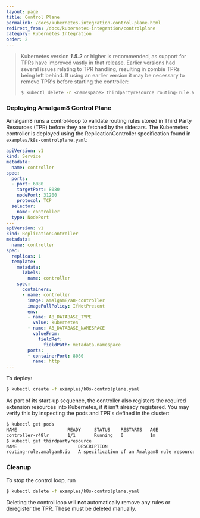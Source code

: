 ```yaml
---
layout: page
title: Control Plane
permalink: /docs/kubernetes-integration-control-plane.html
redirect_from: /docs/kubernetes-integration/controlplane
category: Kubernetes Integration
order: 2
---
```


> Kubernetes version *__1.5.2__* or higher is recommended, as support for TPRs have improved vastly in that release.
> Earlier versions had several issues relating to TPR handling, resulting in zombie TPRs being left behind.
> If using an earlier version it may be necessary to remove TPR's before starting the controller:
>
> ```bash
> $ kubectl delete -n <namespace> thirdpartyresource routing-rule.amalgam8.io
> ```

### Deploying Amalgam8 Control Plane <a id="deploy"></a>

Amalgam8 runs a control-loop to validate routing rules stored in Third Party Resources (TPR)
 before they are fetched by the sidecars.
 The Kubernetes controller is deployed using the ReplicationController specification found in
 `examples/k8s-controlplane.yaml`:

```yaml
apiVersion: v1
kind: Service
metadata:
  name: controller
spec:
  ports:
  - port: 6080
    targetPort: 8080
    nodePort: 31200
    protocol: TCP
  selector:
    name: controller
  type: NodePort
---
apiVersion: v1
kind: ReplicationController
metadata:
  name: controller
spec:
  replicas: 1
  template:
    metadata:
      labels:
        name: controller
    spec:
      containers:
      - name: controller
        image: amalgam8/a8-controller
        imagePullPolicy: IfNotPresent
        env:
        - name: A8_DATABASE_TYPE
          value: kubernetes
        - name: A8_DATABASE_NAMESPACE
          valueFrom:
            fieldRef:
              fieldPath: metadata.namespace
        ports:
        - containerPort: 8080
          name: http
---
```

To deploy:

```bash
$ kubectl create -f examples/k8s-controlplane.yaml
```

As part of its start-up sequence, the controller also registers the required extension resources into Kubernetes,
 if it isn't already registered.
 You may verify this by inspecting the pods and TPR's defined in the cluster:

```bash
$ kubectl get pods
NAME                   READY     STATUS    RESTARTS   AGE
controller-r48lr       1/1       Running   0          1m
$ kubectl get thirdpartyresource
NAME                       DESCRIPTION                                    VERSION(S)
routing-rule.amalgam8.io   A specification of an Amalgam8 rule resource   v1
```


### Cleanup <a id="cleanup"></a>

To stop the control loop, run

```bash
$ kubectl delete -f examples/k8s-controlplane.yaml
```

Deleting the control loop will **not** automatically remove any rules or deregister the TPR.
These must be deleted manually.
